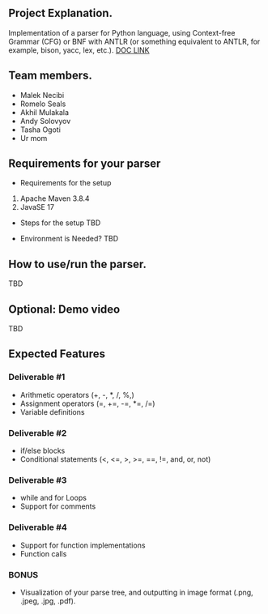 ## Project Explanation. 
Implementation of a parser for Python language, using Context-free Grammar (CFG) or BNF with ANTLR (or something equivalent to ANTLR, for example, bison, yacc, lex, etc.). [DOC LINK](https://umsystem.instructure.com/courses/113343/files/14720691?module_item_id=5446317)

## Team members. 
* Malek Necibi
* Romelo Seals
* Akhil Mulakala
* Andy Solovyov
* Tasha Ogoti
* Ur mom


## Requirements for your parser
* Requirements for the setup
1. Apache Maven 3.8.4
2. JavaSE 17

* Steps for the setup
  TBD
  
* Environment is Needed? 
  TBD

## How to use/run the parser. 
TBD

## Optional: Demo video 
TBD


## Expected Features
### Deliverable #1
* Arithmetic operators (+, -, *, /, %,) 
* Assignment operators (=, +=, -=, *=, /=) 
* Variable definitions 
 
### Deliverable #2 
* if/else blocks 
* Conditional statements (<, <=, >, >=, ==, !=, 
and, or, not) 

### Deliverable #3 
* while and for Loops 
* Support for comments 

### Deliverable #4 
* Support for function implementations 
* Function calls 

### BONUS
* Visualization of your parse tree, and 
outputting in image format (.png, .jpeg, .jpg, 
.pdf). 
